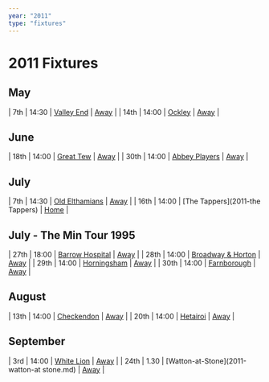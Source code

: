 ```yaml
---
year: "2011"
type: "fixtures"
---
```


# 2011 Fixtures

## May

| 7th | 14:30 | [Valley End](2011-valleyend.md) | [Away]() |
| 14th | 14:00 | [Ockley](2011-ockley.md) | [Away](https://goo.gl/maps/vmhvFhbrVZGrsXAAA) |

## June

| 18th | 14:00 | [Great Tew](2011-greattew.md) | [Away]() |
| 30th | 14:00 | [Abbey Players](2011-abbeyplayers.md) | [Away]() |

## July

| 7th | 14:30 | [Old Elthamians](2011-old-elthamians.md) | [Away](https://goo.gl/maps/FQbBNZQTFggEmhfv9) |
| 16th | 14:00 | [The Tappers](2011-the Tappers) | [Home](https://goo.gl/maps/w2skeCXwzZTEh7e26) |

## July - The Min Tour 1995

| 27th | 18:00 | [Barrow Hospital](2011-barrowhospital.md) | [Away]() |
| 28th | 14:00 | [Broadway & Horton](2011-broadway-and-horton.md) | [Away](https://goo.gl/maps/orv3RETHUX95dBWv7) |
| 29th | 14:00 | [Horningsham](2011-horningsham.md) | [Away](https://goo.gl/maps/SNpXcsajYDXfjmff7) |
| 30th | 14:00 | [Farnborough](2011-farnborough.md) | [Away]() |

## August

| 13th | 14:00 | [Checkendon](2011-checkendon.md) | [Away]() |
| 20th | 14:00 | [Hetairoi](2011-hetairoi.md) | [Away]() |

## September

| 3rd | 14:00 | [White Lion](2011-whitelion.md) | [Away]() |
| 24th | 1.30 | [Watton-at-Stone](2011-watton-at stone.md) | [Away](https://goo.gl/maps/JPBQawMsjLgYtVHk9) |